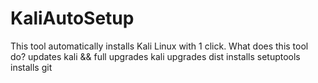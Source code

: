 # KaliAutoSetup
This tool automatically installs Kali Linux with 1 click.
What does this tool do?
updates kali && full upgrades kali
upgrades dist
installs setuptools
installs git

